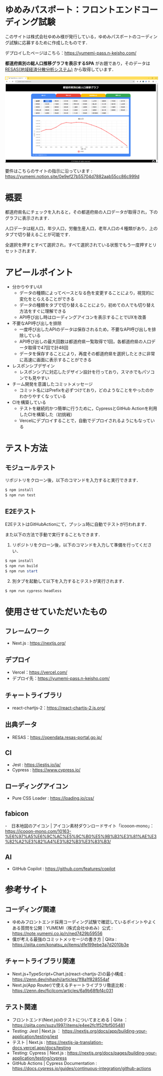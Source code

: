 # ゆめみパスポート：フロントエンドコーディング試験

このサイトは株式会社ゆめみ様が発行している，ゆめみパスポートのコーディング試験に応募するために作成したものです．

デプロイしたページはこちら：https://yumemi-pass.n-keisho.com/

**都道府県別の総人口推移グラフを表示するSPA** がお題であり，そのデータは [RESAS(地域経済分散分析システム)](https://opendata.resas-portal.go.jp/) から取得しています．

![イメージ画像](image/README/1715153964333.png)

要件はこちらのサイトの指示に沿っています : https://yumemi.notion.site/0e9ef27b55704d7882aab55cc86c999d

# 概要
都道府県名にチェックを入れると，その都道府県の人口データが取得され，下のグラフに表示されます．

人口データは総人口，年少人口，労働生産人口，老年人口の４種類があり，上のタブで切り替えることが可能です．

全選択を押すとすべて選択され，すべて選択されている状態でもう一度押すとリセットされます．

# アピールポイント
- 分かりやすいUI
    - データの種類によってベースとなる色を変更することにより，視覚的に変化をとらえることができる
    - データの種類をタブで切り替えることにより，初めての人でも切り替え方法をすぐに理解できる
    - API呼び出し時はローディングアイコンを表示することでUXを改善
- 不要なAPI呼び出しを排除
    - 一度呼び出したAPIのデータは保存されるため，不要なAPI呼び出しを排除している
    - API呼び出しの最大回数は都道府県一覧取得で1回，各都道府県の人口データ取得で47回で計48回
    - データを保存することにより，再度その都道府県を選択したときに非常に高速に画面に表示することができる
- レスポンシブデザイン
    - レスポンシブに対応したデザイン設計を行っており，スマホでもパソコンでも見やすい
- チーム開発を意識したコミットメッセージ
    - コミット名にはPrefixを必ずつけており，どのようなことをやったのかわかりやすくなっている
- CIを構築している
    - テストを継続的かつ簡単に行うために，CypressとGitHub Actionを利用したCIを構築した（初挑戦）
    - Vercelにデプロイすることで，自動でデプロイされるようにもなっている


# テスト方法

## モジュールテスト

リポジトリをクローン後，以下のコマンドを入力すると実行できます．

```powershell
$ npm install
$ npm run test
```

## E2Eテスト

E2EテストはGitHubActionにて，プッシュ時に自動でテストが行われます．

また以下の方法で手動で実行することもできます．

1. リポジトリをクローン後，以下のコマンドを入力して準備を行ってください．

```powershell
$ npm install
$ npm run build
$ npm run start
```

2. 別タブを起動して以下を入力するとテストが実行されます．

```powershell
$ npm run cypress:headless
```

# 使用させていただいたもの
## フレームワーク

- Next.js : https://nextjs.org/

## デプロイ

- Vercel：https://vercel.com/
- デプロイ先：https://yumemi-pass.n-keisho.com/

## チャートライブラリ

- react-chartjs-2：https://react-chartjs-2.js.org/

## 出典データ

- RESAS：https://opendata.resas-portal.go.jp/

## CI

- Jest : https://jestjs.io/ja/
- Cypress : https://www.cypress.io/

## ローディングアイコン

- Pure CSS Loader : https://loading.io/css/

## fabicon

-　日本地図のアイコン | アイコン素材ダウンロードサイト「icooon-mono」： https://icooon-mono.com/10163-%E6%97%A5%E6%9C%AC%E5%9C%B0%E5%9B%B3%E3%81%AE%E3%82%A2%E3%82%A4%E3%82%B3%E3%83%B3/

## AI

- GitHub Copilot : https://github.com/features/copilot

# 参考サイト

## コーディング関連

- ゆめみフロントエンド採用コーディング試験で確認しているポイントやよくある質問を公開｜YUMEMI（株式会社ゆめみ）公式 : https://note.yumemi.co.jp/n/ned7429b59556
- 僕が考える最強のコミットメッセージの書き方 | Qiita : https://qiita.com/konatsu_p/items/dfe199ebe3a7d2010b3e

## チャートライブラリ関連

- Next.js+TypeScript+Chart.js(react-chartjs-2)の最小構成 : https://zenn.dev/nihashi/articles/1f8a1f828554af
- Next.js(App Router)で使えるチャートライブラリ徹底比較 : https://zenn.dev/ficilcom/articles/6a9b68fbf4c031


## テスト関連

- フロントエンド(Next.js)のテストについてまとめる | Qiita ： https://qiita.com/suzu1997/items/e4ee2fc1f52fbf505481
- Testing: Jest | Next.js ： https://nextjs.org/docs/app/building-your-application/testing/jest
- テスト | Next.js : https://nextjs-ja-translation-docs.vercel.app/docs/testing
- Testing: Cypress | Next.js : https://nextjs.org/docs/pages/building-your-application/testing/cypress
- GitHub Actions | Cypress Documentation : https://docs.cypress.io/guides/continuous-integration/github-actions
